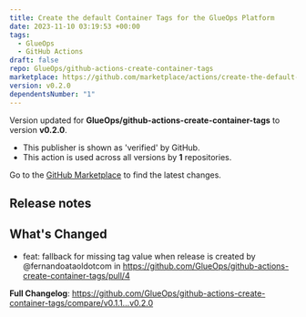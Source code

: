 ```yaml
---
title: Create the default Container Tags for the GlueOps Platform
date: 2023-11-10 03:19:53 +00:00
tags:
  - GlueOps
  - GitHub Actions
draft: false
repo: GlueOps/github-actions-create-container-tags
marketplace: https://github.com/marketplace/actions/create-the-default-container-tags-for-the-glueops-platform
version: v0.2.0
dependentsNumber: "1"
---
```



Version updated for **GlueOps/github-actions-create-container-tags** to version **v0.2.0**.
- This publisher is shown as 'verified' by GitHub.
- This action is used across all versions by **1** repositories.

Go to the [GitHub Marketplace](https://github.com/marketplace/actions/create-the-default-container-tags-for-the-glueops-platform) to find the latest changes.

## Release notes

## What's Changed
* feat: fallback for missing tag value when release is created by @fernandoataoldotcom in https://github.com/GlueOps/github-actions-create-container-tags/pull/4


**Full Changelog**: https://github.com/GlueOps/github-actions-create-container-tags/compare/v0.1.1...v0.2.0
